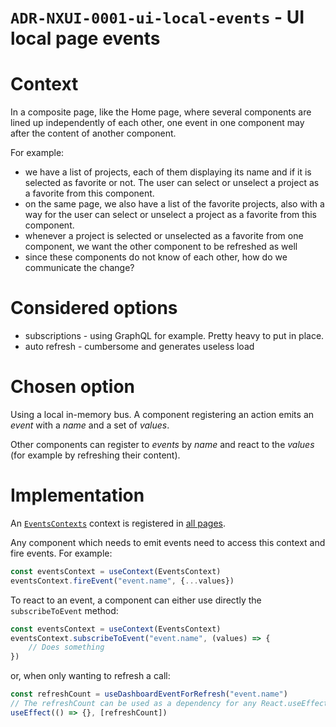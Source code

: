 `ADR-NXUI-0001-ui-local-events` - UI local page events
======================================================

# Context

In a composite page, like the Home page, where several components are lined up independently of each other, one event in one component may after the content of another component.

For example:

* we have a list of projects, each of them displaying its name and if it is selected as favorite or not. The user can select or unselect a project as a favorite from this component. 
* on the same page, we also have a list of the favorite projects, also with a way for the user can select or unselect a project as a favorite from this component.
* whenever a project is selected or unselected as a favorite from one component, we want the other component to be refreshed as well
* since these components do not know of each other, how do we communicate the change?

# Considered options

* subscriptions - using GraphQL for example. Pretty heavy to put in place.
* auto refresh - cumbersome and generates useless load

# Chosen option

Using a local in-memory bus. A component registering an action emits an _event_ with a _name_ and a set of _values_.

Other components can register to _events_ by _name_ and react to the _values_ (for example by refreshing their content).

# Implementation

An [`EventsContexts`](../../ontrack-web-core/components/common/EventsContext.js) context is registered in [all pages](pages/_app.js).

Any component which needs to emit events need to access this context and fire events. For example:

```javascript
const eventsContext = useContext(EventsContext)
eventsContext.fireEvent("event.name", {...values})
```

To react to an event, a component can either use directly the `subscribeToEvent` method:

```javascript
const eventsContext = useContext(EventsContext)
eventsContext.subscribeToEvent("event.name", (values) => {
    // Does something  
})
```

or, when only wanting to refresh a call:

```javascript
const refreshCount = useDashboardEventForRefresh("event.name")
// The refreshCount can be used as a dependency for any React.useEffect:
useEffect(() => {}, [refreshCount])
```

